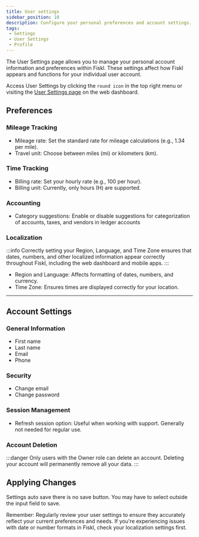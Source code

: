 ```yaml
---
title: User settings
sidebar_position: 10
description: Configure your personal preferences and account settings.
tags:
 - Settings
 - User Settings
 - Profile
---
```


The User Settings page allows you to manage your personal account information and preferences within Fiskl. These settings affect how Fiskl appears and functions for your individual user account.

Access User Settings by clicking the `round icon` in the top right menu or visiting the [User Settings page](https://my.fiskl.com/user-settings/account-settings) on the web dashboard.

## Preferences

### Mileage Tracking
- Mileage rate: Set the standard rate for mileage calculations (e.g., 1.34 per mile).
- Travel unit: Choose between miles (mi) or kilometers (km).

### Time Tracking
- Billing rate: Set your hourly rate (e.g., 100 per hour).
- Billing unit: Currently, only hours (H) are supported.

### Accounting
- Category suggestions: Enable or disable suggestions for categorization of accounts, taxes, and vendors in ledger accounts

### Localization
:::info
Correctly setting your Region, Language, and Time Zone ensures that dates, numbers, and other localized information appear correctly throughout Fiskl, including the web dashboard and mobile apps.
:::

- Region and Language: Affects formatting of dates, numbers, and currency.
- Time Zone: Ensures times are displayed correctly for your location.

---

## Account Settings

### General Information
- First name
- Last name
- Email
- Phone

### Security
- Change email
- Change password

### Session Management
- Refresh session option: Useful when working with support. Generally not needed for regular use.

### Account Deletion
:::danger
Only users with the Owner role can delete an account. Deleting your account will permanently remove all your data.
:::


## Applying Changes

Settings auto save there is no save button. You may have to select outside the input field to save.

Remember: Regularly review your user settings to ensure they accurately reflect your current preferences and needs. If you're experiencing issues with date or number formats in Fiskl, check your localization settings first.
